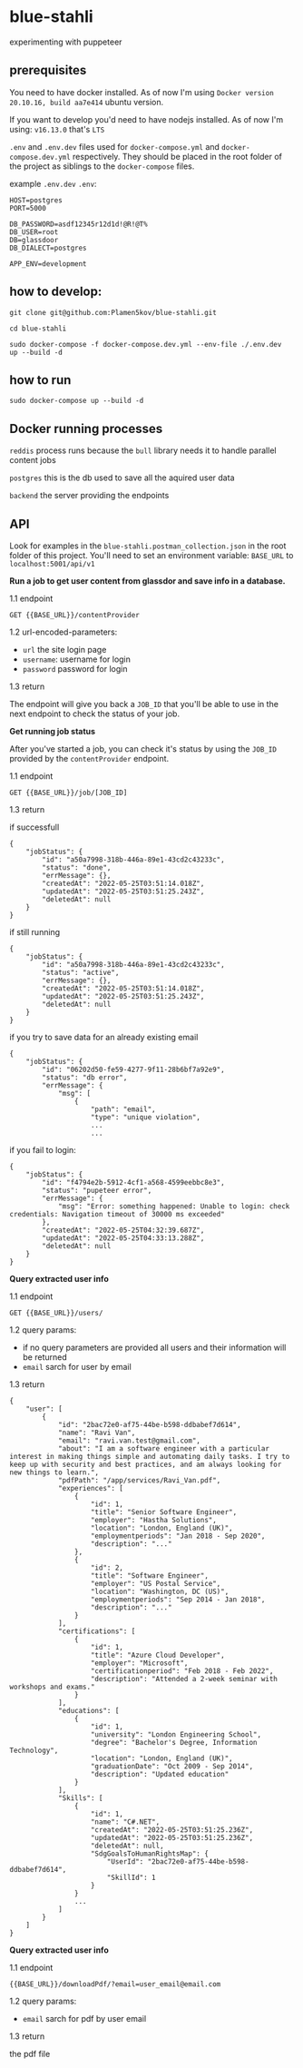 # blue-stahli
experimenting with puppeteer

## prerequisites

You need to have docker installed. As of now I'm using `Docker version 20.10.16, build aa7e414` ubuntu version.

If you want to develop you'd need to have nodejs installed. As of now I'm using: `v16.13.0` that's `LTS`

`.env` and `.env.dev` files used for `docker-compose.yml` and `docker-compose.dev.yml` respectively. They should be placed in the root folder of the project as siblings to the `docker-compose` files.

example `.env.dev` `.env`:

```
HOST=postgres
PORT=5000

DB_PASSWORD=asdf12345r12d1d!@R!@T%
DB_USER=root
DB=glassdoor
DB_DIALECT=postgres

APP_ENV=development
```


## how to develop:

`git clone git@github.com:Plamen5kov/blue-stahli.git`

`cd blue-stahli`

`sudo docker-compose -f docker-compose.dev.yml --env-file ./.env.dev  up --build -d`


## how to run

`sudo docker-compose up --build -d`

## Docker running processes

`reddis` process runs because the `bull` library needs it to handle parallel content jobs

`postgres` this is the db used to save all the aquired user data

`backend` the server providing the endpoints

## API

Look for examples in the `blue-stahli.postman_collection.json` in the root folder of this project. You'll need to set an environment variable: `BASE_URL` to `localhost:5001/api/v1`

**Run a job to get user content from glassdor and save info in a database.**

1.1 endpoint

```
GET {{BASE_URL}}/contentProvider
```

1.2 url-encoded-parameters:

* `url` the site login page
* `username`: username for login
* `password` password for login

1.3 return

The endpoint will give you back a `JOB_ID` that you'll be able to use in the next endpoint to check the status of your job.

**Get running job status**

After you've started a job, you can check it's status by using the `JOB_ID` provided by the `contentProvider` endpoint.

1.1 endpoint

```
GET {{BASE_URL}}/job/[JOB_ID]
```

1.3 return

if successfull

```
{
    "jobStatus": {
        "id": "a50a7998-318b-446a-89e1-43cd2c43233c",
        "status": "done",
        "errMessage": {},
        "createdAt": "2022-05-25T03:51:14.018Z",
        "updatedAt": "2022-05-25T03:51:25.243Z",
        "deletedAt": null
    }
}
```

if still running

```
{
    "jobStatus": {
        "id": "a50a7998-318b-446a-89e1-43cd2c43233c",
        "status": "active",
        "errMessage": {},
        "createdAt": "2022-05-25T03:51:14.018Z",
        "updatedAt": "2022-05-25T03:51:25.243Z",
        "deletedAt": null
    }
}
```


if you try to save data for an already existing email

```
{
    "jobStatus": {
        "id": "06202d50-fe59-4277-9f11-28b6bf7a92e9",
        "status": "db error",
        "errMessage": {
            "msg": [
                {
                    "path": "email",
                    "type": "unique violation",
                    ...
                    ...

```

if you fail to login:

```
{
    "jobStatus": {
        "id": "f4794e2b-5912-4cf1-a568-4599eebbc8e3",
        "status": "pupeteer error",
        "errMessage": {
            "msg": "Error: something happened: Unable to login: check credentials: Navigation timeout of 30000 ms exceeded"
        },
        "createdAt": "2022-05-25T04:32:39.687Z",
        "updatedAt": "2022-05-25T04:33:13.288Z",
        "deletedAt": null
    }
}
```

**Query extracted user info**

1.1 endpoint

```
GET {{BASE_URL}}/users/
```

1.2 query params:

* if no query parameters are provided all users and their information will be returned
* `email` sarch for user by email

1.3 return

```
{
    "user": [
        {
            "id": "2bac72e0-af75-44be-b598-ddbabef7d614",
            "name": "Ravi Van",
            "email": "ravi.van.test@gmail.com",
            "about": "I am a software engineer with a particular interest in making things simple and automating daily tasks. I try to keep up with security and best practices, and am always looking for new things to learn.",
            "pdfPath": "/app/services/Ravi_Van.pdf",
            "experiences": [
                {
                    "id": 1,
                    "title": "Senior Software Engineer",
                    "employer": "Hastha Solutions",
                    "location": "London, England (UK)",
                    "employmentperiods": "Jan 2018 - Sep 2020",
                    "description": "..."
                },
                {
                    "id": 2,
                    "title": "Software Engineer",
                    "employer": "US Postal Service",
                    "location": "Washington, DC (US)",
                    "employmentperiods": "Sep 2014 - Jan 2018",
                    "description": "..."
                }
            ],
            "certifications": [
                {
                    "id": 1,
                    "title": "Azure Cloud Developer",
                    "employer": "Microsoft",
                    "certificationperiod": "Feb 2018 - Feb 2022",
                    "description": "Attended a 2-week seminar with workshops and exams."
                }
            ],
            "educations": [
                {
                    "id": 1,
                    "university": "London Engineering School",
                    "degree": "Bachelor's Degree, Information Technology",
                    "location": "London, England (UK)",
                    "graduationDate": "Oct 2009 - Sep 2014",
                    "description": "Updated education"
                }
            ],
            "Skills": [
                {
                    "id": 1,
                    "name": "C#.NET",
                    "createdAt": "2022-05-25T03:51:25.236Z",
                    "updatedAt": "2022-05-25T03:51:25.236Z",
                    "deletedAt": null,
                    "SdgGoalsToHumanRightsMap": {
                        "UserId": "2bac72e0-af75-44be-b598-ddbabef7d614",
                        "SkillId": 1
                    }
                }
                ...
            ]
        }
    ]
}
```


**Query extracted user info**

1.1 endpoint

```
{{BASE_URL}}/downloadPdf/?email=user_email@email.com
```

1.2 query params:

* `email` sarch for pdf by user email

1.3 return

the pdf file